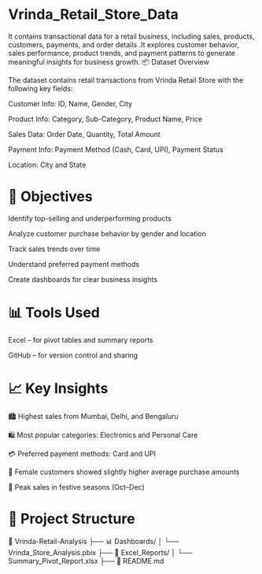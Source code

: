 # Vrinda_Retail_Store_Data
It contains transactional data for a retail business, including sales, products, customers, payments, and order details .It explores customer behavior, sales performance, product trends, and payment patterns to generate meaningful insights for business growth.
📦 Dataset Overview

The dataset contains retail transactions from Vrinda Retail Store with the following key fields:

Customer Info: ID, Name, Gender, City

Product Info: Category, Sub-Category, Product Name, Price

Sales Data: Order Date, Quantity, Total Amount

Payment Info: Payment Method (Cash, Card, UPI), Payment Status

Location: City and State
# 🎯 Objectives

Identify top-selling and underperforming products

Analyze customer purchase behavior by gender and location

Track sales trends over time

Understand preferred payment methods

Create dashboards for clear business insights
# 📊 Tools Used

Excel – for pivot tables and summary reports

GitHub – for version control and sharing
# 📈 Key Insights

🏙️ Highest sales from Mumbai, Delhi, and Bengaluru

🛍️ Most popular categories: Electronics and Personal Care

💳 Preferred payment methods: Card and UPI

👩 Female customers showed slightly higher average purchase amounts

📆 Peak sales in festive seasons (Oct–Dec)
# 📁 Project Structure

📁 Vrinda-Retail-Analysis
├── 📊 Dashboards/
│   └── Vrinda_Store_Analysis.pbix
├── 📄 Excel_Reports/
│   └── Summary_Pivot_Report.xlsx
├── 📃 README.md



